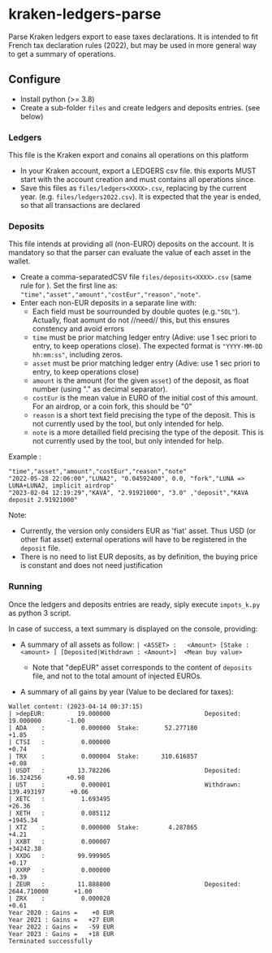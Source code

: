 # kraken-ledgers-parse
Parse Kraken ledgers export to ease taxes declarations.
It is intended to fit French tax declaration rules (2022), but may be used in more general way to get a summary of operations.

## Configure
- Install python (>= 3.8)
- Create a sub-folder `files` and create ledgers and deposits entries. (see below)

### Ledgers
This file is the Kraken export and conains all operations on this platform
- In your Kraken account, export a LEDGERS csv file. this exports MUST start with the account creation and must contains all operations since.
- Save this files as `files/ledgers<XXXX>.csv`, replacing <XXXX> by the current year. (e.g. `files/ledgers2022.csv`). It is expected that the year is ended, so that all transactions are declared

### Deposits
This file intends at providing all (non-EURO) deposits on the account. It is mandatory so that the parser can evaluate the value of each asset in the wallet.
- Create a comma-separatedCSV file `files/deposits<XXXX>.csv` (same rule for <XXXX>). Set the first line as:
```"time","asset","amount","costEur","reason","note"```.
- Enter each non-EUR deposits in a separate line with:
  - Each field must be sourrounded by double quotes (e.g.`"SOL"`). Actually, float aomunt do not //need// this, but this ensures constency and avoid errors
  - `time` must be prior matching ledger entry (Adive: use 1 sec priori to entry, to keep operations close). The expected format is `"YYYY-MM-DD hh:mm:ss"`, including zeros.
  - `asset` must be prior matching ledger entry (Adive: use 1 sec priori to entry, to keep operations close)
  - `amount` is the amount (for the given `asset`) of the deposit, as float number (using "." as decimal separator).
  - `costEur` is the mean value in EURO of the initial cost of this amount. For an airdrop, or a coin fork, this should be "0" 
  - `reason` is a short text field precising the type of the deposit. This is not currently used by the tool, but only intended for help.
  - `note` is a more detailled field precising the type of the deposit. This is not currently used by the tool, but only intended for help.

Example :
```
"time","asset","amount","costEur","reason","note"
"2022-05-28 22:06:00","LUNA2", "0.04592400", 0.0, "fork","LUNA => LUNA+LUNA2, implicit airdrop"
"2023-02-04 12:19:29","KAVA", "2.91921000", "3.0" ,"deposit","KAVA deposit 2.91921000"
```
Note:
- Currently, the version only considers EUR as 'fiat' asset. Thus USD (or other fiat asset) external operations will have to be registered in the `deposit` file.
- There is no need to list EUR deposits, as by definition, the buying price is constant and does not need justification

### Running
Once the ledgers and deposits entries are ready, siply execute `impots_k.py` as python 3 script.

In case of success, a text summary is displayed on the console, providing:
- A summary of all assets as follow:
`| <ASSET> :   <Amount> [Stake :<amount> ] [Deposited|Withdrawn : <Amount>]  <Mean buy value> `
  - Note that "depEUR" asset corresponds to the content of `deposits` file, and not to the total amount of injected EUROs. 

- A summary of all gains by year (Value to be declared for taxes):

```
Wallet content: (2023-04-14 00:37:15)
| >depEUR:         19.000000                          Deposited:       19.000000       -1.00
| ADA    :          0.000000  Stake:       52.277180                                   +1.85
| CTSI   :          0.000000                                                           +0.74
| TRX    :          0.000004  Stake:      310.616857                                   +0.08
| USDT   :         13.782206                          Deposited:       16.324256       +0.98
| UST    :          0.000001                          Withdrawn:      139.493197       +0.06
| XETC   :          1.693495                                                          +26.36
| XETH   :          0.085112                                                        +1945.34
| XTZ    :          0.000000  Stake:        4.287865                                   +4.21
| XXBT   :          0.000007                                                       +34242.38
| XXDG   :         99.999905                                                           +0.17
| XXRP   :          0.000000                                                           +0.39
| ZEUR   :         11.888800                          Deposited:     2644.710000       +1.00
| ZRX    :          0.000028                                                           +0.61
Year 2020 : Gains =    +0 EUR
Year 2021 : Gains =   +27 EUR
Year 2022 : Gains =   -59 EUR
Year 2023 : Gains =   +18 EUR
Terminated successfully

```
